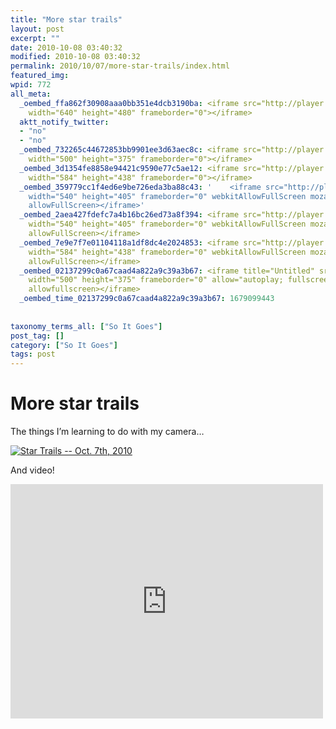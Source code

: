 ```yaml
---
title: "More star trails"
layout: post
excerpt: ""
date: 2010-10-08 03:40:32
modified: 2010-10-08 03:40:32
permalink: 2010/10/07/more-star-trails/index.html
featured_img: 
wpid: 772
all_meta: 
  _oembed_ffa862f30908aaa0bb351e4dcb3190ba: <iframe src="http://player.vimeo.com/video/15650929"
    width="640" height="480" frameborder="0"></iframe>
  aktt_notify_twitter:
  - "no"
  - "no"
  _oembed_732265c44672853bb9901ee3d63aec8c: <iframe src="http://player.vimeo.com/video/15650929"
    width="500" height="375" frameborder="0"></iframe>
  _oembed_3d1354fe8858e94421c9590e77c5ae12: <iframe src="http://player.vimeo.com/video/15650929"
    width="584" height="438" frameborder="0"></iframe>
  _oembed_359779cc1f4ed6e9be726eda3ba88c43: '    <iframe src="http://player.vimeo.com/video/15650929"
    width="540" height="405" frameborder="0" webkitAllowFullScreen mozallowfullscreen
    allowFullScreen></iframe>'
  _oembed_2aea427fdefc7a4b16bc26ed73a8f394: <iframe src="http://player.vimeo.com/video/15650929"
    width="540" height="405" frameborder="0" webkitAllowFullScreen mozallowfullscreen
    allowFullScreen></iframe>
  _oembed_7e9e7f7e01104118a1df8dc4e2024853: <iframe src="http://player.vimeo.com/video/15650929"
    width="584" height="438" frameborder="0" webkitAllowFullScreen mozallowfullscreen
    allowFullScreen></iframe>
  _oembed_02137299c0a67caad4a822a9c39a3b67: <iframe title="Untitled" src="https://player.vimeo.com/video/15650929?h=df9b26cca5&amp;dnt=1&amp;app_id=122963"
    width="500" height="375" frameborder="0" allow="autoplay; fullscreen; picture-in-picture"
    allowfullscreen></iframe>
  _oembed_time_02137299c0a67caad4a822a9c39a3b67: 1679099443
  
  
taxonomy_terms_all: ["So It Goes"]
post_tag: []
category: ["So It Goes"]
tags: post
---
```


# More star trails

The things I’m learning to do with my camera…

[![Star Trails -- Oct. 7th, 2010](http://farm5.static.flickr.com/4092/5061620548_2d4c8157a1.jpg)](http://www.flickr.com/photos/pj/5061620548/ "Star Trails -- Oct. 7th, 2010 by Patrick Johanneson, on Flickr")

And video!

<iframe allow="autoplay; fullscreen; picture-in-picture" allowfullscreen="" frameborder="0" height="375" loading="lazy" src="https://player.vimeo.com/video/15650929?h=df9b26cca5&dnt=1&app_id=122963" title="Untitled" width="500"></iframe>